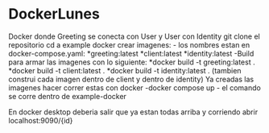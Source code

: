 # DockerLunes
Docker donde Greeting se conecta con User y User con Identity 
git clone el repositorio
cd a example docker
crear imagenes:
         - los nombres estan en docker-compose.yaml: 
                 *greeting:latest
                 *client:latest
                 *identity:latest
         -Build para armar las imagenes con lo siguiente:
                 *docker build -t greeting:latest .
                 *docker build -t client:latest .
                 *docker build -t identity:latest .
(tambien construi cada imagen dentro de client y dentro de identity)
Ya creadas las imagenes hacer correr estas con docker
         -docker compose up
         - el comando se corre dentro de example-docker

En docker desktop deberia salir que ya estan todas arriba y corriendo
abrir localhost:9090/{id}
